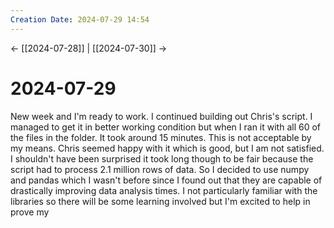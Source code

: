```yaml
---
Creation Date: 2024-07-29 14:54
---
```


<- [[2024-07-28]] | [[2024-07-30]]  ->

# 2024-07-29
New week and I'm ready to work. I continued building out Chris's script. I managed to get it in better working condition but when I ran it with all 60 of the files in the folder. It took around 15 minutes. This is not acceptable by my means. Chris seemed happy with it which is good, but I am not satisfied. I shouldn't have been surprised it took long though to be fair because the script had to process 2.1 million rows of data. So I decided to use numpy and pandas which I wasn't before since I found out that they are capable of drastically improving data analysis times. I not particularly familiar with the libraries so there will be some learning involved but I'm excited to help in prove my 